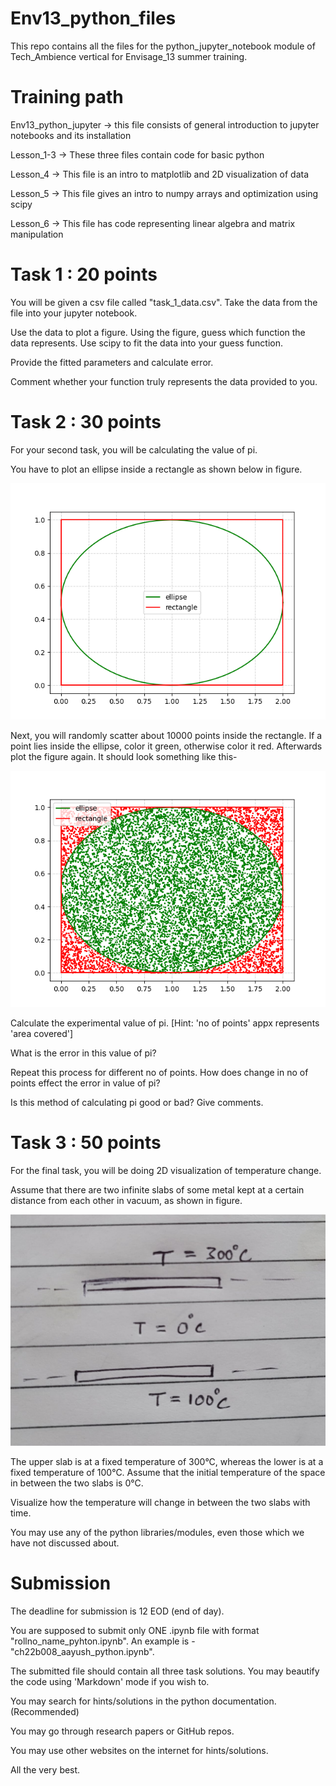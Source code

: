 # Env13_python_files
This repo contains all the files for the python_jupyter_notebook module of Tech_Ambience vertical for Envisage_13 summer training.

# Training path
Env13_python_jupyter -> this file consists of general introduction to jupyter notebooks and its installation

Lesson_1-3 -> These three files contain code for basic python

Lesson_4 -> This file is an intro to matplotlib and 2D visualization of data

Lesson_5 -> This file gives an intro to numpy arrays and optimization using scipy

Lesson_6 -> This file has code representing linear algebra and matrix manipulation


# Task 1 : 20 points
You will be given a csv file called "task_1_data.csv". Take the data from the file into your jupyter notebook. 

Use the data to plot a figure. Using the figure, guess which function the data represents. Use scipy to fit the data into your guess function. 

Provide the fitted parameters and calculate error. 

Comment whether your function truly represents the data provided to you.

# Task 2 : 30 points
For your second task, you will be calculating the value of pi.

You have to plot an ellipse inside a rectangle as shown below in figure.

![alt text](https://github.com/Bhakna/Env13_python_files/blob/main/task_2_boundary.png?raw=true)

Next, you will randomly scatter about 10000 points inside the rectangle. If a point lies inside the ellipse, color it green, otherwise color it red. Afterwards plot the figure again. It should look something like this-

![alt text](https://github.com/Bhakna/Env13_python_files/blob/main/task_2_dotted.png?raw=true)

Calculate the experimental value of pi. [Hint: 'no of points' appx represents 'area covered'] 

What is the error in this value of pi?

Repeat this process for different no of points. How does change in no of points effect the error in value of pi?

Is this method of calculating pi good or bad? Give comments.


# Task 3 : 50 points
For the final task, you will be doing 2D visualization of temperature change.

Assume that there are two infinite slabs of some metal kept at a certain distance from each other in vacuum, as shown in figure.

![alt text](https://github.com/Bhakna/Env13_python_files/blob/main/task_3_slabs.jpeg?raw=true)

The upper slab is at a fixed temperature of 300°C, whereas the lower is at a fixed temperature of 100°C. Assume that the initial temperature of the space in between the two slabs is 0°C.

Visualize how the temperature will change in between the two slabs with time.

You may use any of the python libraries/modules, even those which we have not discussed about.


# Submission 
The deadline for submission is 12 EOD (end of day).

You are supposed to submit only ONE .ipynb file with format "rollno_name_pyhton.ipynb". An example is - "ch22b008_aayush_python.ipynb".

The submitted file should contain all three task solutions. You may beautify the code using 'Markdown' mode if you wish to.

You may search for hints/solutions in the python documentation. (Recommended)

You may go through research papers or GitHub repos.

You may use other websites on the internet for hints/solutions.

All the very best.
